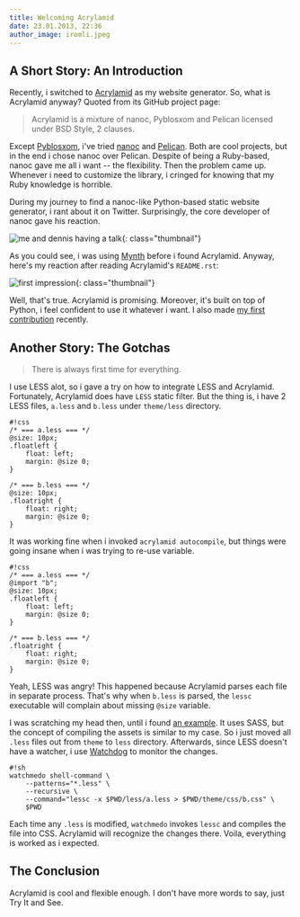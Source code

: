 ```yaml
---
title: Welcoming Acrylamid
date: 23.01.2013, 22:36
author_image: iromli.jpeg
---
```


## A Short Story: An Introduction

Recently, i switched to [Acrylamid](http://posativ.org/acrylamid/) as my website generator.
So, what is Acrylamid anyway? Quoted from its GitHub project page:

> Acrylamid is a mixture of nanoc, Pyblosxom and Pelican licensed under BSD Style, 2 clauses.

Except [Pyblosxom](http://pyblosxom.bluesock.org/), i've tried [nanoc](http://nanoc.stoneship.org/) and [Pelican](http://getpelican.com/).
Both are cool projects, but in the end i chose nanoc over Pelican. Despite of being a Ruby-based, nanoc gave me all i want -- the flexibility.
Then the problem came up. Whenever i need to customize the library, i cringed for knowing that my Ruby knowledge is horrible.

During my journey to find a nanoc-like Python-based static website generator, i rant about it on Twitter.
Surprisingly, the core developer of nanoc gave his reaction.

![me and dennis having a talk](/img/2013/01/nanoc-convo.png){: class="thumbnail"}

As you could see, i was using [Mynth](https://github.com/Anomareh/mynt) before i found Acrylamid. Anyway, here's my reaction after reading Acrylamid's `README.rst`:

![first impression](/img/2013/01/i-found-acrylamid.png){: class="thumbnail"}

Well, that's true. Acrylamid is promising. Moreover, it's built on top of Python, i feel confident to use it whatever i want. I also made [my first contribution](https://github.com/posativ/acrylamid/pull/97) recently.

## Another Story: The Gotchas

> There is always first time for everything.

I use LESS alot, so i gave a try on how to integrate LESS and Acrylamid.
Fortunately, Acrylamid does have `LESS` static filter.
But the thing is, i have 2 LESS files, `a.less` and `b.less` under `theme/less` directory.

    #!css
    /* === a.less === */
    @size: 10px;
    .floatleft {
        float: left;
        margin: @size 0;
    }

    /* === b.less === */
    @size: 10px;
    .floatright {
        float: right;
        margin: @size 0;
    }

It was working fine when i invoked `acrylamid autocompile`, but things were going insane when i was trying to re-use variable.

    #!css
    /* === a.less === */
    @import "b";
    @size: 10px;
    .floatleft {
        float: left;
        margin: @size 0;
    }

    /* === b.less === */
    .floatright {
        float: right;
        margin: @size 0;
    }

Yeah, LESS was angry!
This happened because Acrylamid parses each file in separate process.
That's why when `b.less` is parsed, the `lessc` executable will complain about missing `@size` variable.

I was scratching my head then, until i found [an example](https://github.com/markvl/www.vlent.nl).
It uses SASS, but the concept of compiling the assets is similar to my case.
So i just moved all `.less` files out from `theme` to `less` directory.
Afterwards, since LESS doesn't have a watcher, i use [Watchdog](https://github.com/gorakhargosh/watchdog) to monitor the changes.

    #!sh
    watchmedo shell-command \
        --patterns="*.less" \
        --recursive \
        --command="lessc -x $PWD/less/a.less > $PWD/theme/css/b.css" \
        $PWD

Each time any `.less` is modified, `watchmedo` invokes `lessc` and compiles the file into CSS.
Acrylamid will recognize the changes there.
Voila, everything is worked as i expected.

## The Conclusion

Acrylamid is cool and flexible enough. I don't have more words to say, just Try It and See.
